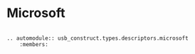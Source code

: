 # Microsoft

```{eval-rst}

.. automodule:: usb_construct.types.descriptors.microsoft
	:members:

```
